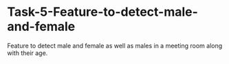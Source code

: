 # Task-5-Feature-to-detect-male-and-female
 Feature to detect male and female as well as males in a meeting room along  with their age.
